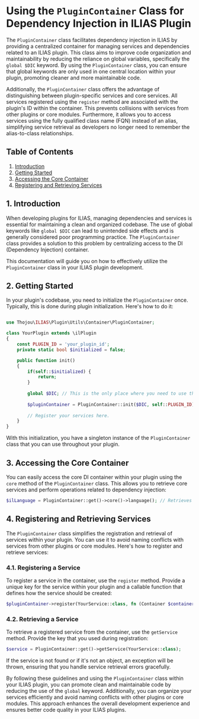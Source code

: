 # Using the `PluginContainer` Class for Dependency Injection in ILIAS Plugin

The `PluginContainer` class facilitates dependency injection in ILIAS by providing a centralized container for managing services and dependencies related to an ILIAS plugin.
This class aims to improve code organization and maintainability by reducing the reliance on global variables, specifically the `global $DIC` keyword.
By using the `PluginContainer` class, you can ensure that global keywords are only used in one central location within your plugin, promoting cleaner and more maintainable code.

Additionally, the `PluginContainer` class offers the advantage of distinguishing between plugin-specific services and core services.
All services registered using the `register` method are associated with the plugin's ID within the container. 
This prevents collisions with services from other plugins or core modules. 
Furthermore, it allows you to access services using the fully qualified class name (FQN) instead of an alias, simplifying service retrieval as developers no longer need to remember the alias-to-class relationships.

## Table of Contents
1. [Introduction](#1-introduction)
2. [Getting Started](#2-getting-started)
3. [Accessing the Core Container](#3-accessing-the-core-container)
4. [Registering and Retrieving Services](#4-registering-and-retrieving-services)

## 1. Introduction

When developing plugins for ILIAS, managing dependencies and services is essential for maintaining a clean and organized codebase. 
The use of global keywords like `global $DIC` can lead to unintended side effects and is generally considered poor programming practice. 
The `PluginContainer` class provides a solution to this problem by centralizing access to the DI (Dependency Injection) container.

This documentation will guide you on how to effectively utilize the `PluginContainer` class in your ILIAS plugin development.

## 2. Getting Started

In your plugin's codebase, you need to initialize the `PluginContainer` once. 
Typically, this is done during plugin initialization. Here's how to do it:

```php

use Thojou\ILIAS\Plugin\Utils\Container\PluginContainer;

class YourPlugin extends \ilPlugin
{
    const PLUGIN_ID = 'your_plugin_id';
    private static bool $initialized = false;

    public function init()
    {
        if(self::$initialized) {
            return;
        }
    
        global $DIC; // This is the only place where you need to use the global keyword.
        
        $pluginContainer = PluginContainer::init($DIC, self::PLUGIN_ID);
        
        // Register your services here.
    }
}
```

With this initialization, you have a singleton instance of the `PluginContainer` class that you can use throughout your plugin.

## 3. Accessing the Core Container

You can easily access the core DI container within your plugin using the `core` method of the `PluginContainer` class.
This allows you to retrieve core services and perform operations related to dependency injection:

```php
$ilLanguage = PluginContainer::get()->core()->language(); // Retrieves the ILIAS language service.
```

## 4. Registering and Retrieving Services

The `PluginContainer` class simplifies the registration and retrieval of services within your plugin. 
You can use it to avoid naming conflicts with services from other plugins or core modules.
Here's how to register and retrieve services:

### 4.1. Registering a Service

To register a service in the container, use the `register` method. 
Provide a unique key for the service within your plugin and a callable function that defines how the service should be created:

```php
$pluginContainer->register(YourService::class, fn (Container $container) => new YourService($container['lng']));
```

### 4.2. Retrieving a Service

To retrieve a registered service from the container, use the `getService` method. Provide the key that you used during registration:

```php
$service = PluginContainer::get()->getService(YourService::class);
```

If the service is not found or if it's not an object, an exception will be thrown, ensuring that you handle service retrieval errors gracefully.

By following these guidelines and using the `PluginContainer` class within your ILIAS plugin, you can promote clean and maintainable code by reducing the use of the `global` keyword.
Additionally, you can organize your services efficiently and avoid naming conflicts with other plugins or core modules.
This approach enhances the overall development experience and ensures better code quality in your ILIAS plugins.